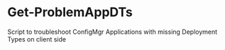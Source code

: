 # Get-ProblemAppDTs
Script to troubleshoot ConfigMgr Applications with missing Deployment Types on client side
